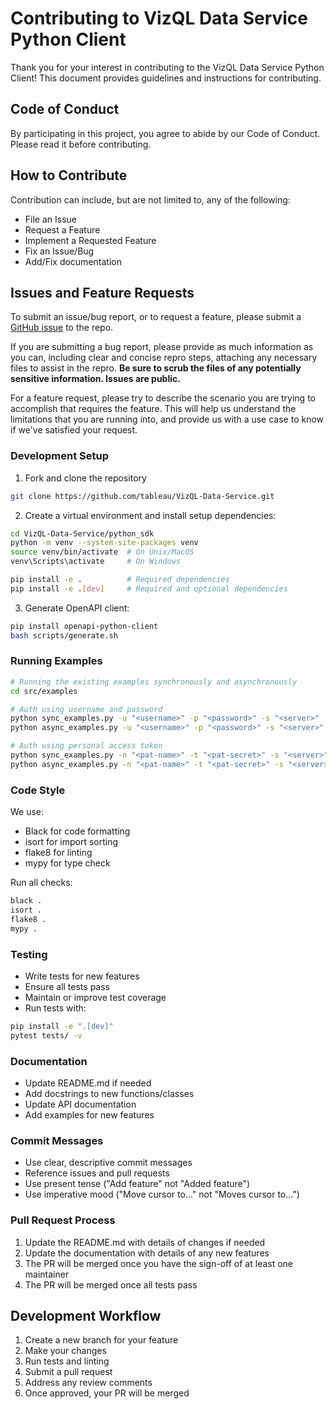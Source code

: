 # Contributing to VizQL Data Service Python Client

Thank you for your interest in contributing to the VizQL Data Service Python Client! This document provides guidelines and instructions for contributing.

## Code of Conduct

By participating in this project, you agree to abide by our Code of Conduct. Please read it before contributing.

## How to Contribute
Contribution can include, but are not limited to, any of the following:

* File an Issue
* Request a Feature
* Implement a Requested Feature
* Fix an Issue/Bug
* Add/Fix documentation

## Issues and Feature Requests

To submit an issue/bug report, or to request a feature, please submit a [GitHub issue](https://github.com/tableau/VizQL-Data-Service/issues) to the repo.

If you are submitting a bug report, please provide as much information as you can, including clear and concise repro steps, attaching any necessary
files to assist in the repro.  **Be sure to scrub the files of any potentially sensitive information. Issues are public.**

For a feature request, please try to describe the scenario you are trying to accomplish that requires the feature. This will help us understand
the limitations that you are running into, and provide us with a use case to know if we've satisfied your request.

### Development Setup

1. Fork and clone the repository
```bash
git clone https://github.com/tableau/VizQL-Data-Service.git
```

2. Create a virtual environment and install setup dependencies:
```bash
cd VizQL-Data-Service/python_sdk
python -m venv --system-site-packages venv
source venv/bin/activate  # On Unix/MacOS
venv\Scripts\activate     # On Windows

pip install -e .          # Required dependencies
pip install -e .[dev]     # Required and optional dependencies
```

3. Generate OpenAPI client:
```bash
pip install openapi-python-client
bash scripts/generate.sh
```

### Running Examples

```bash
# Running the existing examples synchronously and asynchronously
cd src/examples

# Auth using username and password
python sync_examples.py -u "<username>" -p "<password>" -s "<server>"
python async_examples.py -u "<username>" -p "<password>" -s "<server>"

# Auth using personal access token
python sync_examples.py -n "<pat-name>" -t "<pat-secret>" -s "<server>"
python async_examples.py -n "<pat-name>" -t "<pat-secret>" -s "<server>"
```

### Code Style

We use:
- Black for code formatting
- isort for import sorting
- flake8 for linting
- mypy for type check

Run all checks:
```bash
black .
isort .
flake8 .
mypy .
```

### Testing

- Write tests for new features
- Ensure all tests pass
- Maintain or improve test coverage
- Run tests with:
```bash
pip install -e ".[dev]"
pytest tests/ -v
```

### Documentation

- Update README.md if needed
- Add docstrings to new functions/classes
- Update API documentation
- Add examples for new features

### Commit Messages

- Use clear, descriptive commit messages
- Reference issues and pull requests
- Use present tense ("Add feature" not "Added feature")
- Use imperative mood ("Move cursor to..." not "Moves cursor to...")

### Pull Request Process

1. Update the README.md with details of changes if needed
2. Update the documentation with details of any new features
3. The PR will be merged once you have the sign-off of at least one maintainer
4. The PR will be merged once all tests pass

## Development Workflow

1. Create a new branch for your feature
2. Make your changes
3. Run tests and linting
4. Submit a pull request
5. Address any review comments
6. Once approved, your PR will be merged
